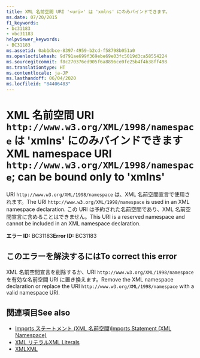 ```yaml
---
title: XML 名前空間 URI '<uri>' は 'xmlns' にのみバインドできます。
ms.date: 07/20/2015
f1_keywords:
- bc31183
- vbc31183
helpviewer_keywords:
- BC31183
ms.assetid: 0ab1dbce-8397-4959-b2cd-f58798b051a0
ms.openlocfilehash: 9d791ae699f369ebe69e03fc5019d3ca58554224
ms.sourcegitcommit: f8c270376ed905f6a8896ce0fe25b4f4b38ff498
ms.translationtype: HT
ms.contentlocale: ja-JP
ms.lasthandoff: 06/04/2020
ms.locfileid: "84406483"
---
```

# <a name="xml-namespace-uri-httpwwww3orgxml1998namespace-can-be-bound-only-to-xmlns"></a><span data-ttu-id="9de5b-102">XML 名前空間 URI `http://www.w3.org/XML/1998/namespace` は 'xmlns' にのみバインドできます</span><span class="sxs-lookup"><span data-stu-id="9de5b-102">XML namespace URI `http://www.w3.org/XML/1998/namespace`; can be bound only to 'xmlns'</span></span>
<span data-ttu-id="9de5b-103">URI `http://www.w3.org/XML/1998/namespace` は、XML 名前空間宣言で使用されます。</span><span class="sxs-lookup"><span data-stu-id="9de5b-103">The URI `http://www.w3.org/XML/1998/namespace` is used in an XML namespace declaration.</span></span> <span data-ttu-id="9de5b-104">この URI は予約された名前空間であり、XML 名前空間宣言に含めることはできません。</span><span class="sxs-lookup"><span data-stu-id="9de5b-104">This URI is a reserved namespace and cannot be included in an XML namespace declaration.</span></span>  
  
 <span data-ttu-id="9de5b-105">**エラー ID:** BC31183</span><span class="sxs-lookup"><span data-stu-id="9de5b-105">**Error ID:** BC31183</span></span>  
  
## <a name="to-correct-this-error"></a><span data-ttu-id="9de5b-106">このエラーを解決するには</span><span class="sxs-lookup"><span data-stu-id="9de5b-106">To correct this error</span></span>  
  
<span data-ttu-id="9de5b-107">XML 名前空間宣言を削除するか、URI `http://www.w3.org/XML/1998/namespace` を有効な名前空間 URI に置き換えます。</span><span class="sxs-lookup"><span data-stu-id="9de5b-107">Remove the XML namespace declaration or replace the URI `http://www.w3.org/XML/1998/namespace` with a valid namespace URI.</span></span>  
  
## <a name="see-also"></a><span data-ttu-id="9de5b-108">関連項目</span><span class="sxs-lookup"><span data-stu-id="9de5b-108">See also</span></span>

- [<span data-ttu-id="9de5b-109">Imports ステートメント (XML 名前空間)</span><span class="sxs-lookup"><span data-stu-id="9de5b-109">Imports Statement (XML Namespace)</span></span>](../statements/imports-statement-xml-namespace.md)
- [<span data-ttu-id="9de5b-110">XML リテラル</span><span class="sxs-lookup"><span data-stu-id="9de5b-110">XML Literals</span></span>](../xml-literals/index.md)
- [<span data-ttu-id="9de5b-111">XML</span><span class="sxs-lookup"><span data-stu-id="9de5b-111">XML</span></span>](../../programming-guide/language-features/xml/index.md)
